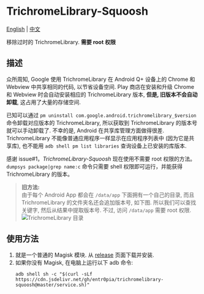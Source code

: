 # TrichromeLibrary-Squoosh

[English](https://github.com/entr0pia/trichromelibrary-squoosh#readme) | [中文](https://github.com/entr0pia/trichromelibrary-squoosh/blob/master/README_ZH.md)

移除过时的 TrichromeLibrary. **需要 root 权限**

## 描述

众所周知, Google 使用 TrichromeLibrary 在 Android Q+ 设备上的 Chrome 和 Webview 中共享相同的代码, 以节省设备空间. Play 商店在安装和升级 Chrome 和 Webview 时会自动安装相应的 TrichromeLibrary 版本, **但是, 旧版本不会自动卸载**, 这占用了大量的存储空间. 

已知可以通过 ```pm uninstall com.google.android.trichromelibrary_$version``` 命令卸载对应版本的 TrichromeLibrary, 所以获取到 TrichromeLibrary 的版本号就可以手动卸载了. 不幸的是, Android 在共享库管理方面做得很差. TrichromeLibrary 不能像普通应用程序一样显示在应用程序列表中 (因为它是共享库), 也不能用 ```adb shell pm list libraries``` 查询设备上已安装的库版本.

感谢 issue#1，*TrichromeLibrary-Squoosh* 现在使用不需要 root 权限的方法。 `dumpsys package|grep name:c` 命令只需要 shell 权限即可运行，并能获得 TrichromeLibrary 的版本。

> **旧方法:** <br> 由于每个 Android App 都会在 ```/data/app``` 下面拥有一个自己的目录, 而且 TrichromeLibrary 的文件夹名还会追加版本号, 如下图. 所以我们可以查找关键字, 然后从结果中提取版本号. 不过, 访问 ```/data/app``` 需要 root 权限.
![TrichromeLibrary 目录](https://tvax2.sinaimg.cn/large/007uv4aMgy1h0k41g844cj30rs0eqgsx.jpg)

## 使用方法

1. 就是一个普通的 Magisk 模块. 从 [release](https://github.com/entr0pia/trichromelibrary-squoosh/releases/latest) 页面下载并安装.
2. 如果你没有 Magisk, 在电脑上运行以下 adb 命令:
    ```shell
    adb shell sh -c "$(curl -sLf https://cdn.jsdelivr.net/gh/entr0pia/trichromelibrary-squoosh@master/service.sh)"
    ```
